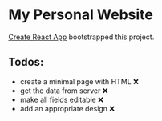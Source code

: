 # My Personal Website

[Create React App](https://github.com/facebook/create-react-app) bootstrapped this project.

## Todos:
<!--- icons for use here: ❌, ✅ --->
* create a minimal page with HTML ❌
* get the data from server ❌
* make all fields editable ❌
* add an appropriate design ❌
